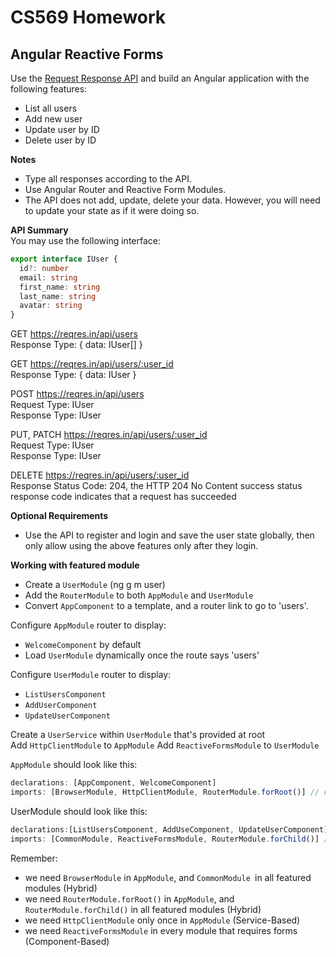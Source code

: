 # CS569 Homework
## Angular Reactive Forms
Use the [Request Response API](https://reqres.in/) and build an Angular application with the following features:
* List all users
* Add new user
* Update user by ID
* Delete user by ID
  
**Notes**
* Type all responses according to the API.  
* Use Angular Router and Reactive Form Modules.
* The API does not add, update, delete your data. However, you will need to update your state as if it were doing so.
  
**API Summary**  
You may use the following interface:
```ts
export interface IUser {
  id?: number
  email: string
  first_name: string
  last_name: string
  avatar: string
}
```

GET https://reqres.in/api/users  
Response Type: { data: IUser[] }  
  
GET https://reqres.in/api/users/:user_id  
Response Type: { data: IUser }  

POST https://reqres.in/api/users   
Request Type: IUser  
Response Type: IUser  
  
PUT, PATCH https://reqres.in/api/users/:user_id  
Request Type: IUser  
Response Type: IUser  

DELETE https://reqres.in/api/users/:user_id  
Response Status Code: 204, the HTTP 204 No Content success status response code indicates that a request has succeeded
  
**Optional Requirements**
* Use the API to register and login and save the user state globally, then only allow using the above features only after they login. 
  
**Working with featured module**
* Create a `UserModule` (ng g m user)
* Add the `RouterModule` to both `AppModule` and `UserModule`
* Convert `AppComponent` to a template, and a router link to go to 'users'.
  
Configure `AppModule` router to display:  
* `WelcomeComponent` by default
* Load `UserModule` dynamically once the route says 'users'
  
Configure `UserModule` router to display:  
* `ListUsersComponent`
* `AddUserComponent`
* `UpdateUserComponent`
  
Create a `UserService` within `UserModule` that's provided at root  
Add `HttpClientModule` to `AppModule`
Add `ReactiveFormsModule` to `UserModule`  
  
`AppModule` should look like this:
```javascript
declarations: [AppComponent, WelcomeComponent]
imports: [BrowserModule, HttpClientModule, RouterModule.forRoot()] // configure the router to load the UserModule in Lazy way
```
UserModule should look like this:
```javascript
declarations:[ListUsersComponent, AddUseComponent, UpdateUserComponent]
imports: [CommonModule, ReactiveFormsModule, RouterModule.forChild()] // configure the router to load each other components above on different URLs
```
Remember:
* we need `BrowserModule` in `AppModule`, and `CommonModule `in all featured modules (Hybrid)
* we need `RouterModule.forRoot()` in `AppModule`, and `RouterModule.forChild()` in all featured modules (Hybrid)
* we need `HttpClientModule` only once in `AppModule` (Service-Based)
* we need `ReactiveFormsModule` in every module that requires forms (Component-Based)
